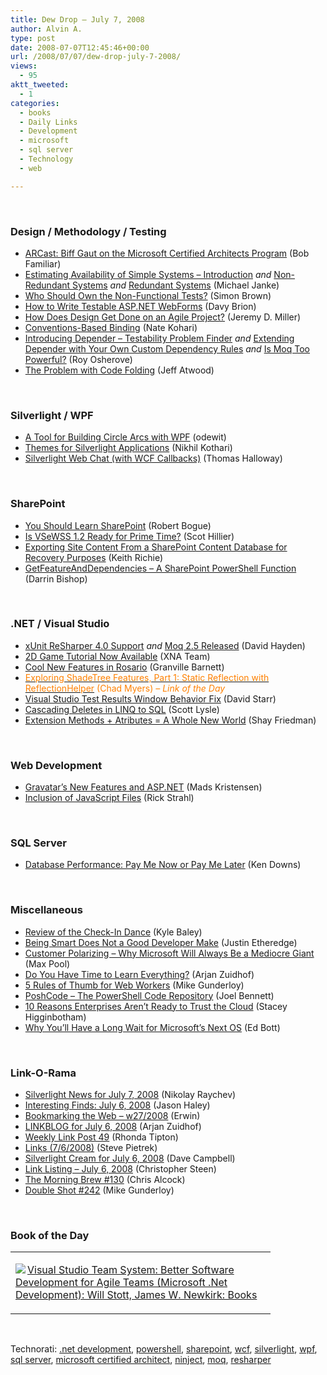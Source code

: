 ```yaml
---
title: Dew Drop – July 7, 2008
author: Alvin A.
type: post
date: 2008-07-07T12:45:46+00:00
url: /2008/07/07/dew-drop-july-7-2008/
views:
  - 95
aktt_tweeted:
  - 1
categories:
  - books
  - Daily Links
  - Development
  - microsoft
  - sql server
  - Technology
  - web

---
```

</p> 

&#160;

### Design / Methodology / Testing

  * [ARCast: Biff Gaut on the Microsoft Certified Architects Program][1] (Bob Familiar)
  * [Estimating Availability of Simple Systems – Introduction][2]&#160;_and_&#160;[Non-Redundant Systems][3]&#160;_and_ [Redundant Systems][4] (Michael Janke)
  * [Who Should Own the Non-Functional Tests?][5] (Simon Brown)
  * [How to Write Testable ASP.NET WebForms][6] (Davy Brion)
  * [How Does Design Get Done on an Agile Project?][7] (Jeremy D. Miller)
  * [Conventions-Based Binding][8] (Nate Kohari)
  * [Introducing Depender &#8211; Testability Problem Finder][9]&#160;_and_&#160;[Extending Depender with Your Own Custom Dependency Rules][10] _and_&#160;[Is Moq Too Powerful?][11] (Roy Osherove)
  * [The Problem with Code Folding][12] (Jeff Atwood)

&#160;

### Silverlight / WPF

  * [A Tool for Building Circle Arcs with WPF][13] (odewit)
  * [Themes for Silverlight Applications][14] (Nikhil Kothari)
  * [Silverlight Web Chat (with WCF Callbacks)][15] (Thomas Halloway)

&#160;

### SharePoint

  * [You Should Learn SharePoint][16] (Robert Bogue)
  * [Is VSeWSS 1.2 Ready for Prime Time?][17] (Scot Hillier)
  * [Exporting Site Content From a SharePoint Content Database for Recovery Purposes][18] (Keith Richie)
  * [GetFeatureAndDependencies &#8211; A SharePoint PowerShell Function][19] (Darrin Bishop)

&#160;

### .NET / Visual Studio

  * [xUnit ReSharper 4.0 Support][20]&#160;_and_ [Moq 2.5 Released][21] (David Hayden)
  * [2D Game Tutorial Now Available][22] (XNA Team)
  * [Cool New Features in Rosario][23] (Granville Barnett)
  * [<font color="#ff8000">Exploring ShadeTree Features, Part 1: Static Reflection with ReflectionHelper</font>][24] <font color="#ff8000">(Chad Myers) <em>– Link of the Day</em></font>
  * [Visual Studio Test Results Window Behavior Fix][25] (David Starr)
  * [Cascading Deletes in LINQ to SQL][26] (Scott Lysle)
  * [Extension Methods + Atributes = A Whole New World][27] (Shay Friedman)

&#160;

### Web Development

  * [Gravatar&#8217;s New Features and ASP.NET][28] (Mads Kristensen)
  * [Inclusion of JavaScript Files][29] (Rick Strahl)

&#160;

### SQL Server

  * [Database Performance: Pay Me Now or Pay Me Later][30] (Ken Downs)

&#160;

### Miscellaneous

  * [Review of the Check-In Dance][31] (Kyle Baley)
  * [Being Smart Does Not a Good Developer Make][32] (Justin Etheredge)
  * [Customer Polarizing &#8211; Why Microsoft Will Always Be a Mediocre Giant][33] (Max Pool)
  * [Do You Have Time to Learn Everything?][34] (Arjan Zuidhof)
  * [5 Rules of Thumb for Web Workers][35] (Mike Gunderloy)
  * [PoshCode &#8211; The PowerShell Code Repository][36] (Joel Bennett)
  * [10 Reasons Enterprises Aren&#8217;t Ready to Trust the Cloud][37] (Stacey Higginbotham)
  * [Why You&#8217;ll Have a Long Wait for Microsoft&#8217;s Next OS][38] (Ed Bott)

&#160;</p> </p> </p> </p> </p> </p> </p> </p> </p> </p> </p> 

### Link-O-Rama

  * [Silverlight News for July 7, 2008][39] (Nikolay Raychev)
  * [Interesting Finds: July 6, 2008][40] (Jason Haley)
  * [Bookmarking the Web &#8211; w27/2008][41] (Erwin)
  * [LINKBLOG for July 6, 2008][42] (Arjan Zuidhof)
  * [Weekly Link Post 49][43] (Rhonda Tipton)
  * [Links (7/6/2008)][44] (Steve Pietrek)
  * [Silverlight Cream for July 6, 2008][45] (Dave Campbell)
  * [Link Listing &#8211; July 6, 2008][46] (Christopher Steen)
  * [The Morning Brew #130][47] (Chris Alcock)
  * [Double Shot #242][48] (Mike Gunderloy)

&#160;

### Book of the Day

<div class="wlWriterSmartContent" id="scid:7dc1bd33-94bd-46fd-a20b-0131235bcd47:5c8531ac-61a5-43c5-86ad-ff96e5dc4c22" style="padding-right: 0px; display: inline; padding-left: 0px; float: none; padding-bottom: 0px; margin: 0px; padding-top: 0px">
  <table cellspacing="0" cellpadding="2" width="400" border="0" unselectable="on">
    <tr>
      <td valign="top" width="400">
        <p>
          <a title="Visual Studio Team System: Better Software Development for Agile Teams (Microsoft .Net Development): Will Stott, James W. Newkirk: Books" href="http://www.amazon.com/exec/obidos/ASIN/0321418506/alvinashcraft-20"><img data-recalc-dims="1" decoding="async" src="https://i0.wp.com/images.amazon.com/images/P/0321418506.01.MZZZZZZZ.jpg?w=660" border="0" align="left" style="float:left" />Visual Studio Team System: Better Software Development for Agile Teams (Microsoft .Net Development): Will Stott, James W. Newkirk: Books</a>
        </p>
      </td>
    </tr>
  </table>
</div>

&#160;

<div class="wlWriterSmartContent" id="scid:C16BAC14-9A3D-4c50-9394-FBFEF7A93539:b8078406-a85d-4ea7-9438-6a07e7d114e2" style="padding-right: 0px; display: inline; padding-left: 0px; float: none; padding-bottom: 0px; margin: 0px; padding-top: 0px">
  <!--dotnetkickit-->
</div>

<div class="wlWriterSmartContent" id="scid:d7bf807d-7bb0-458a-811f-90c51817d5c2:03960dc0-6901-43f4-8e80-78d294407123" style="padding-right: 0px; display: inline; padding-left: 0px; float: none; padding-bottom: 0px; margin: 0px; padding-top: 0px">
  <p>
    <span class="TagSite">Technorati:</span> <a href="http://technorati.com/tag/.net+development" rel="tag" class="tag">.net development</a>, <a href="http://technorati.com/tag/powershell" rel="tag" class="tag">powershell</a>, <a href="http://technorati.com/tag/sharepoint" rel="tag" class="tag">sharepoint</a>, <a href="http://technorati.com/tag/wcf" rel="tag" class="tag">wcf</a>, <a href="http://technorati.com/tag/silverlight" rel="tag" class="tag">silverlight</a>, <a href="http://technorati.com/tag/wpf" rel="tag" class="tag">wpf</a>, <a href="http://technorati.com/tag/sql+server" rel="tag" class="tag">sql server</a>, <a href="http://technorati.com/tag/microsoft+certified+architect" rel="tag" class="tag">microsoft certified architect</a>, <a href="http://technorati.com/tag/ninject" rel="tag" class="tag">ninject</a>, <a href="http://technorati.com/tag/moq" rel="tag" class="tag">moq</a>, <a href="http://technorati.com/tag/resharper" rel="tag" class="tag">resharper</a><br /><!-- StartInsertedTags: .net development, powershell, sharepoint, wcf, silverlight, wpf, sql server, microsoft certified architect, ninject, moq, resharper :EndInsertedTags -->
  </p>
</div>

 [1]: http://blogs.msdn.com/bobfamiliar/archive/2008/07/06/arcast-biff-gaut-on-the-microsoft-certified-architects-program.aspx
 [2]: http://lastinfirstout.blogspot.com/2008/07/estimating-availability-of-simple_04.html
 [3]: http://lastinfirstout.blogspot.com/2008/07/estimating-availability-of-simple_06.html
 [4]: http://lastinfirstout.blogspot.com/2008/07/estimating-availability-of-simple.html
 [5]: http://www.codingthearchitecture.com/2008/07/07/who_should_own_the_non_functional_tests.html
 [6]: http://davybrion.com/blog/2008/07/how-to-write-testable-aspnet-webforms/
 [7]: http://codebetter.com/blogs/jeremy.miller/archive/2008/07/06/how-does-design-get-done-on-an-agile-project.aspx
 [8]: http://kohari.org/2008/07/05/conventions-based-binding/
 [9]: http://weblogs.asp.net/rosherove/archive/2008/07/05/introducing-depender-testability-problem-finder.aspx
 [10]: http://weblogs.asp.net/rosherove/archive/2008/07/05/extending-depender-with-your-own-custom-dependency-rules.aspx
 [11]: http://weblogs.asp.net/rosherove/archive/2008/07/06/is-moq-too-poweful.aspx
 [12]: http://www.codinghorror.com/blog/archives/001147.html
 [13]: http://blogs.windowsclient.net/odewit/archive/2008/07/03/WpfCircleArcsTool.aspx
 [14]: http://www.nikhilk.net/Entry.aspx?id=201
 [15]: http://www.silverlightshow.net/items/Silverlight-Web-Chat-With-WCF-Callbacks.aspx
 [16]: http://msdn.microsoft.com/en-us/magazine/cc163306.aspx
 [17]: http://scothillier.spaces.live.com/Blog/cns!8F5DEA8AEA9E6FBB!671.entry
 [18]: http://blog.krichie.com/2008/07/06/exporting-site-content-from-a-sharepoint-content-database-for-recovery-purposes/
 [19]: http://darrinbishop.com/blog/archive/2008/07/06/GetFeatureDefinition.aspx
 [20]: http://www.pnpguidance.net/post/xUnitReSharper4TestFrameworkTDDUnitTesting.aspx
 [21]: http://www.pnpguidance.net/post/Moq25ReleasedFreeMockingLibraryNetCSharp3Features.aspx
 [22]: http://blogs.msdn.com/xna/archive/2008/07/06/2d-game-tutorial-now-available.aspx
 [23]: http://weblogs.asp.net/gbarnett/archive/2008/07/06/cool-new-features-in-rosario.aspx
 [24]: http://www.lostechies.com/blogs/chad_myers/archive/2008/07/06/exploring-shadetree-features-part-1-static-reflection-with-reflectionhelper.aspx
 [25]: http://www.pluralsight.com/community/blogs/starr/archive/2008/07/06/visual-studio-test-results-window-behavior-fix.aspx
 [26]: http://www.c-sharpcorner.com/UploadFile/scottlysle/CascadeDeleteCS07032008014639AM/CascadeDeleteCS.aspx
 [27]: http://blogs.microsoft.co.il/blogs/shayf/archive/2008/07/05/extension-methods-attributes-a-whole-new-world.aspx
 [28]: http://blog.madskristensen.dk/post/Gravatares-new-features-and-ASPNET.aspx
 [29]: http://west-wind.com/weblog/posts/413878.aspx
 [30]: http://database-programmer.blogspot.com/2008/07/database-performance-pay-me-now-or-pay.html
 [31]: http://codebetter.com/blogs/kyle.baley/archive/2008/07/06/review-of-the-check-in-dance.aspx
 [32]: http://www.codethinked.com/post/2008/07/Being-Smart-Does-Not-a-Good-Developer-Make.aspx
 [33]: http://www.codesqueeze.com/customer-polarizing-why-microsoft-will-always-be-a-mediocre-giant/
 [34]: http://www.arjansworld.com/2008/07/06/do-you-have-time-to-learn-everything/
 [35]: http://webworkerdaily.com/2008/07/06/five-rules-of-thumb-for-web-workers/
 [36]: http://huddledmasses.org/poshcode-the-powershell-code-repository/
 [37]: http://blogs.msdn.com/architectsrule/archive/2008/07/04/10-reasons-enterprises-aren-t-ready-to-trust-the-cloud.aspx
 [38]: http://blogs.zdnet.com/Bott/?p=486
 [39]: http://www.silverlightshow.net/news/Silverlight-news-for-July-7-2008.aspx
 [40]: http://jasonhaley.com/blog/archive/2008/07/06/141955.aspx
 [41]: http://www.d2design.be/bookmarking/bookmarking-the-web-w272008/
 [42]: http://www.arjansworld.com/2008/07/06/linkblog-for-july-6-2008/
 [43]: http://rtipton.wordpress.com/2008/07/06/weekly-link-post-49/
 [44]: http://spietrek.blogspot.com/2008/07/links-762008.html
 [45]: http://geekswithblogs.net/WynApseTechnicalMusings/archive/2008/07/06/123617.aspx
 [46]: http://dotnetjunkies.com/WebLog/csteen/archive/2008/07/07/484450.aspx
 [47]: http://blog.cwa.me.uk/2008/07/07/the-morning-brew-130/
 [48]: http://afreshcup.com/?p=891